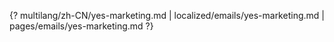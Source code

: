 {? multilang/zh-CN/yes-marketing.md | localized/emails/yes-marketing.md | pages/emails/yes-marketing.md ?}
